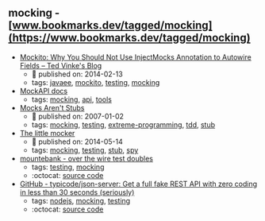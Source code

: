mocking - [www.bookmarks.dev/tagged/mocking](https://www.bookmarks.dev/tagged/mocking)
---
* [Mockito: Why You Should Not Use InjectMocks Annotation to Autowire Fields – Ted Vinke's Blog](https://tedvinke.wordpress.com/2014/02/13/mockito-why-you-should-not-use-injectmocks-annotation-to-autowire-fields/)
    * :calendar: published on: 2014-02-13
    * tags: [javaee](../tagged/javaee.md), [mockito](../tagged/mockito.md), [testing](../tagged/testing.md), [mocking](../tagged/mocking.md)
* [MockAPI docs](https://www.mockapi.io/docs)
    * tags: [mocking](../tagged/mocking.md), [api](../tagged/api.md), [tools](../tagged/tools.md)
* [Mocks Aren't Stubs](https://martinfowler.com/articles/mocksArentStubs.html)
    * :calendar: published on: 2007-01-02
    * tags: [mocking](../tagged/mocking.md), [testing](../tagged/testing.md), [extreme-programming](../tagged/extreme-programming.md), [tdd](../tagged/tdd.md), [stub](../tagged/stub.md)
* [The little mocker](https://blog.cleancoder.com/uncle-bob/2014/05/14/TheLittleMocker.html)
    * :calendar: published on: 2014-05-14
    * tags: [mocking](../tagged/mocking.md), [testing](../tagged/testing.md), [stub](../tagged/stub.md), [spy](../tagged/spy.md)
* [mountebank - over the wire test doubles](http://www.mbtest.org/)
    * tags: [testing](../tagged/testing.md), [mocking](../tagged/mocking.md)
    * :octocat: [source code](https://github.com/bbyars/mountebank)
* [GitHub - typicode/json-server: Get a full fake REST API with zero coding in less than 30 seconds (seriously)](https://github.com/typicode/json-server)
    * tags: [nodejs](../tagged/nodejs.md), [mocking](../tagged/mocking.md), [testing](../tagged/testing.md)
    * :octocat: [source code](https://github.com/typicode/json-server)
